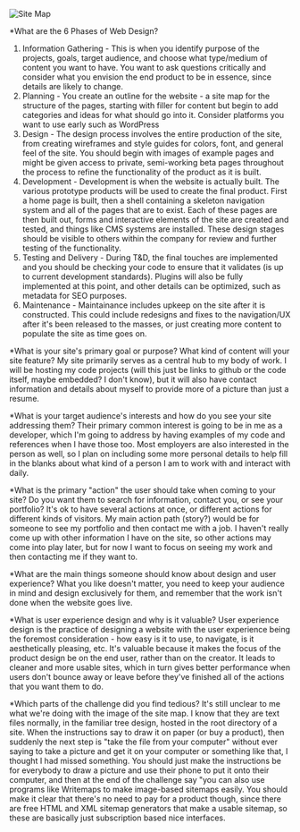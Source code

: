 ![Site Map](/images/site-map.jpg "Site Map")


*What are the 6 Phases of Web Design?
1. Information Gathering - This is when you identify purpose of the projects, goals, target audience, and choose what type/medium of content you want to have. You want to ask questions critically and consider what you envision the end product to be in essence, since details are likely to change. 
2. Planning - You create an outline for the website - a site map for the structure of the pages, starting with filler for content but begin to add categories and ideas for what should go into it. Consider platforms you want to use early such as WordPress
3. Design - The design process involves the entire production of the site, from creating wireframes and style guides for colors, font, and general feel of the site. You should begin with images of example pages and might be given access to private, semi-working beta pages throughout the process to refine the functionality of the product as it is built.
4. Development - Development is when the website is actually built. The various prototype products will be used to create the final product. First a home page is built, then a shell containing a skeleton navigation system and all of the pages that are to exist. Each of these pages are then built out, forms and interactive elements of the site are created and tested, and things like CMS systems are installed. These design stages should be visible to others within the company for review and further testing of the functionality. 
5. Testing and Delivery - During T&D, the final touches are implemented and you should be checking your code to ensure that it validates (is up to current development standards). Plugins will also be fully implemented at this point, and other details can be optimized, such as metadata for SEO purposes.
6. Maintenance - Maintainance includes upkeep on the site after it is constructed. This could include redesigns and fixes to the navigation/UX after it's been released to the masses, or just creating more content to populate the site as time goes on. 

*What is your site's primary goal or purpose? What kind of content will your site feature?
My site primarily serves as a central hub to my body of work. I will be hosting my code projects (will this just be links to github or the code itself, maybe embedded? I don't know), but it will also have contact information and details about myself to provide more of a picture than just a resume.

*What is your target audience's interests and how do you see your site addressing them?
Their primary common interest is going to be in me as a developer, which I'm going to address by having examples of my code and references when I have those too. Most employers are also interested in the person as well, so I plan on including some more personal details to help fill in the blanks about what kind of a person I am to work with and interact with daily. 

*What is the primary "action" the user should take when coming to your site? Do you want them to search for information, contact you, or see your portfolio? It's ok to have several actions at once, or different actions for different kinds of visitors.
My main action path (story?) would be for someone to see my portfolio and then contact me with a job. I haven't really come up with other information I have on the site, so other actions may come into play later, but for now I want to focus on seeing my work and then contacting me if they want to.

*What are the main things someone should know about design and user experience?
What you like doesn't matter, you need to keep your audience in mind and design exclusively for them, and remember that the work isn't done when the website goes live. 

*What is user experience design and why is it valuable? 
User experience design is the practice of designing a website with the user experience being the foremost consideration - how easy is it to use, to navigate, is it aesthetically pleasing, etc. It's valuable because it makes the focus of the product design be on the end user, rather than on the creator. It leads to cleaner and more usable sites, which in turn gives better performance when users don't bounce away or leave before they've finished all of the actions that you want them to do.

*Which parts of the challenge did you find tedious?
It's still unclear to me what we're doing with the image of the site map. I know that they are text files normally, in the familiar tree design, hosted in the root directory of a site. When the instructions say to draw it on paper (or buy a product), then suddenly the next step is "take the file from your computer" without ever saying to take a picture and get it on your computer or something like that, I thought I had missed something. You should just make the instructions be for everybody to draw a picture and use their phone to put it onto their computer, and then at the end of the challenge say "you can also use programs like Writemaps to make image-based sitemaps easily. You should make it clear that there's no need to pay for a product though, since there are free HTML and XML sitemap generators that make a usable sitemap, so these are basically just subscription based nice interfaces.